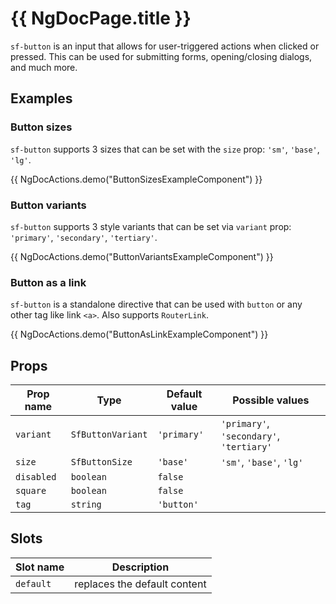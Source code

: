 # {{ NgDocPage.title }}

`sf-button` is an input that allows for user-triggered actions when clicked or pressed. This can be used for submitting forms, opening/closing dialogs, and much more.

## Examples

### Button sizes

`sf-button` supports 3 sizes that can be set with the `size` prop: `'sm'`, `'base'`, `'lg'`.

{{ NgDocActions.demo("ButtonSizesExampleComponent") }}

### Button variants

`sf-button` supports 3 style variants that can be set via `variant` prop: `'primary'`, `'secondary'`, `'tertiary'`.

{{ NgDocActions.demo("ButtonVariantsExampleComponent") }}

### Button as a link

`sf-button` is a standalone directive that can be used with `button` or any other tag like link `<a>`. Also supports `RouterLink`.

{{ NgDocActions.demo("ButtonAsLinkExampleComponent") }}

## Props

| Prop name  | Type              | Default value | Possible values                          |
| ---------- | ----------------- | ------------- | ---------------------------------------- |
| `variant`  | `SfButtonVariant` | `'primary'`   | `'primary'`, `'secondary'`, `'tertiary'` |
| `size`     | `SfButtonSize`    | `'base'`      | `'sm'`, `'base'`, `'lg'`                 |
| `disabled` | `boolean`         | `false`       |                                          |
| `square`   | `boolean`         | `false`       |                                          |
| `tag`      | `string`          | `'button'`    |                                          |

## Slots

| Slot name | Description                  |
| --------- | ---------------------------- |
| `default` | replaces the default content |
